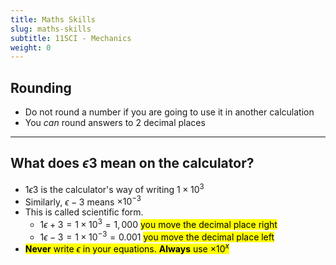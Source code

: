 ```yaml
---
title: Maths Skills
slug: maths-skills
subtitle: 11SCI - Mechanics
weight: 0
---
```


## Rounding

- Do not round a number if you are going to use it in another calculation
- You _can_ round answers to 2 decimal places

---

## What does $\epsilon 3$ mean on the calculator?

- $1\epsilon 3$ is the calculator's way of writing $1 \times 10^{3}$
- Similarly, $\epsilon -3$ means $\times 10^{-3}$
- This is called scientific form.
	+ $1\epsilon +3 = 1 \times 10^{3} = 1,000$ <mark>you move the decimal place right</mark>
	+ $1\epsilon -3 = 1 \times 10^{-3} = 0.001$ <mark>you move the decimal place left</mark>
- <mark>__Never__ write $\epsilon$ in your equations. __Always__ use $\times 10^{x}$</mark>

